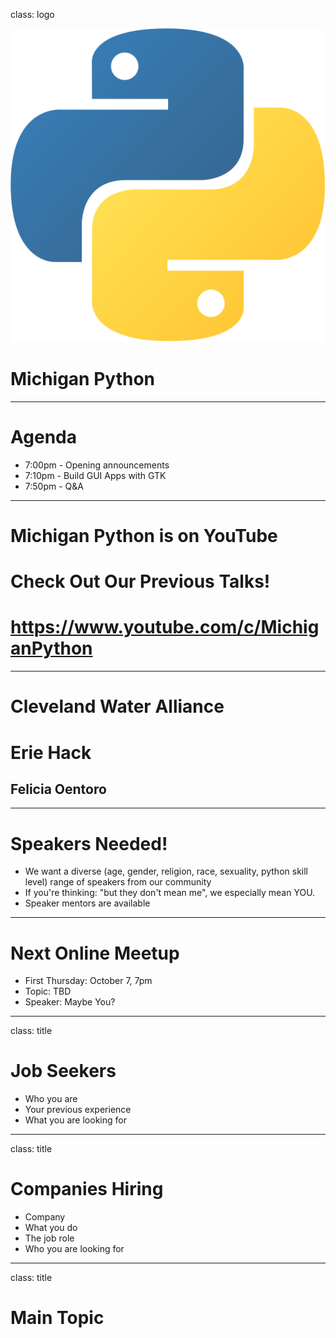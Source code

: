 class: logo

![Michigan Python](python.svg)

# Michigan Python

---

# Agenda

- 7:00pm - Opening announcements
- 7:10pm - Build GUI Apps with GTK
- 7:50pm - Q&A

---

# Michigan Python is on YouTube
# Check Out Our Previous Talks!
# https://www.youtube.com/c/MichiganPython

---

# Cleveland Water Alliance
# Erie Hack

## Felicia Oentoro

---

# Speakers Needed!

- We want a diverse (age, gender, religion, race, sexuality, python skill level) range of speakers from our community
- If you're thinking: "but they don't mean me", we especially mean YOU.
- Speaker mentors are available

---

# Next Online Meetup

- First Thursday: October 7, 7pm
- Topic: TBD
- Speaker: Maybe You? 

---

class: title

# Job Seekers

- Who you are
- Your previous experience
- What you are looking for

---

class: title

# Companies Hiring

- Company
- What you do
- The job role
- Who you are looking for

---

class: title

# Main Topic

